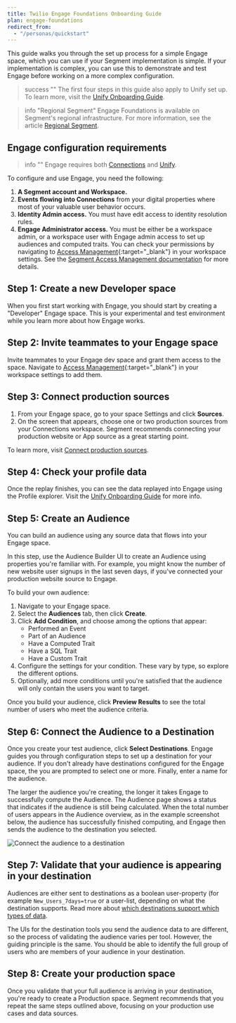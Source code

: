 ```yaml
---
title: Twilio Engage Foundations Onboarding Guide
plan: engage-foundations
redirect_from:
  - "/personas/quickstart"
---
```


This guide walks you through the set up process for a simple Engage space, which you can use if your Segment implementation is simple. If your implementation is complex, you can use this to demonstrate and test Engage before working on a more complex configuration.

> success ""
> The first four steps in this guide also apply to Unify set up. To learn more, visit the [Unify Onboarding Guide](/docs/unify/quickstart).

> info "Regional Segment"
> Engage Foundations is available on Segment's regional infrastructure. For more information, see the article [Regional Segment](/docs/guides/regional-segment/).

## Engage configuration requirements
> info ""
> Engage requires both [Connections](/docs/connections/) and [Unify](/docs/unify/).

To configure and use Engage, you need the following:

1. **A Segment account and Workspace.**
2. **Events flowing into Connections** from your digital properties where most of your valuable user behavior occurs.
3. **Identity Admin access.** You must have edit access to identity resolution rules.
4. **Engage Administrator access.** You must be either be a workspace admin, or a workspace user with Engage admin access to set up audiences and computed traits. You can check your permissions by navigating to [Access Management](https://app.segment.com/goto-my-workspace/settings/access-management){:target="_blank"} in your workspace settings. See the [Segment Access Management documentation](/docs/segment-app/iam/) for more details.

## Step 1: Create a new Developer space

When you first start working with Engage, you should start by creating a "Developer" Engage space. This is your experimental and test environment while you learn more about how Engage works.

<!-- TODO: I can't see this in any of the spaces I'm an admin in
To create a Engage space:
1. In your Segment workspace, click **Engage** from the left-navigation.
2.  -->

## Step 2: Invite teammates to your Engage space

Invite teammates to your Engage dev space and grant them access to the space. Navigate to [Access Management](https://app.segment.com/goto-my-workspace/settings/access-management){:target="_blank"} in your workspace settings to add them.

<!-- TODO: actually add steps here -->

## Step 3: Connect production sources

1. From your Engage space, go to your space Settings and click **Sources**.
2. On the screen that appears, choose one or two production sources from your Connections workspace.
   Segment recommends connecting your production website or App source as a great starting point.

To learn more, visit [Connect production sources](/docs/unify/quickstart/#step-3-connect-production-sources).

## Step 4: Check your profile data

Once the replay finishes, you can see the data replayed into Engage using the Profile explorer. Visit the [Unify Onboarding Guide](/docs/unify/quickstart/#step-4-check-your-profile-data) for more info.

## Step 5: Create an Audience

You can build an audience using any source data that flows into your Engage space.

In this step, use the Audience Builder UI to create an Audience using properties you're familiar with. For example, you might know the number of new website user signups in the last seven days, if you've connected your production website source to Engage.

To build your own audience:
1. Navigate to your Engage space.
2. Select the **Audiences** tab, then click **Create**.
3. Click **Add Condition**, and choose among the options that appear:
   - Performed an Event
   - Part of an Audience
   - Have a Computed Trait
   - Have a SQL Trait
   - Have a Custom Trait
4. Configure the settings for your condition. These vary by type, so explore the different options.
5. Optionally, add more conditions until you're satisfied that the audience will only contain the users you want to target.

Once you build your audience, click **Preview Results** to see the total number of users who meet the audience criteria.


## Step 6:  Connect the Audience to a Destination

Once you create your test audience, click **Select Destinations**. Engage guides you through configuration steps to set up a destination for your audience. If you don't already have destinations configured for the Engage space, the you are prompted to select one or more. Finally, enter a name for the audience.

The larger the audience you're creating, the longer it takes Engage to successfully compute the Audience. The Audience page shows a status that indicates if the audience is still being calculated. When the total number of users appears in the Audience overview, as in the example screenshot below, the audience has successfully finished computing, and Engage then sends the audience to the destination you selected.


![Connect the audience to a destination](images/pers-qs-audience_dests.png)


## Step 7: Validate that your audience is appearing in your destination

Audiences are either sent to destinations as a boolean user-property (for example `New_Users_7days=true` or a user-list, depending on what the destination supports. Read more about [which destinations support which types of data](/docs/engage/using-engage-data/#engage-compatible-destinations-event-type).

The UIs for the destination tools you send the audience data to are different, so the process of validating the audience varies per tool. However, the guiding principle is the same. You should be able to identify the full group of users who are members of your audience in your destination.

## Step 8: Create your production space

Once you validate that your full audience is arriving in your destination, you're ready to create a Production space. Segment recommends that you repeat the same steps outlined above, focusing on your production use cases and data sources.
